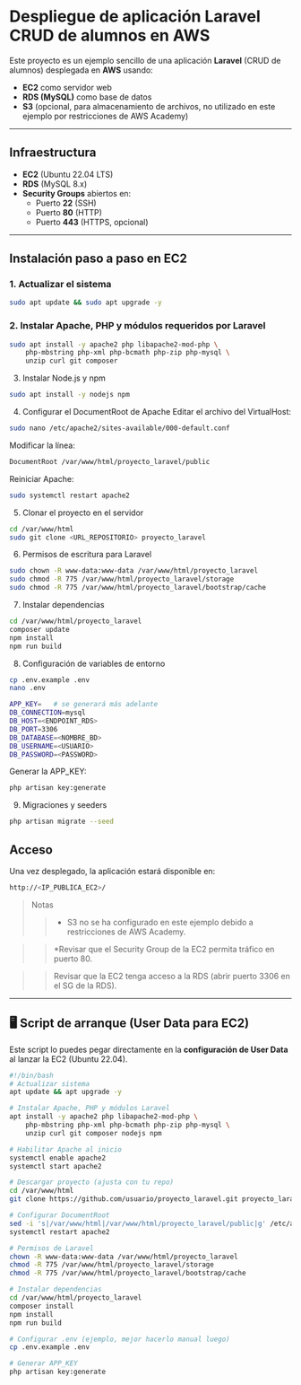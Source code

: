 # Despliegue de aplicación Laravel CRUD de alumnos en AWS

Este proyecto es un ejemplo sencillo de una aplicación **Laravel** (CRUD de alumnos) desplegada en **AWS** usando:
- **EC2** como servidor web
- **RDS (MySQL)** como base de datos
- **S3** (opcional, para almacenamiento de archivos, no utilizado en este ejemplo por restricciones de AWS Academy)

---

## Infraestructura
- **EC2** (Ubuntu 22.04 LTS)
- **RDS** (MySQL 8.x)
- **Security Groups** abiertos en:
    - Puerto **22** (SSH)
    - Puerto **80** (HTTP)
    - Puerto **443** (HTTPS, opcional)
---

## Instalación paso a paso en EC2

### 1. Actualizar el sistema
```bash
sudo apt update && sudo apt upgrade -y
```

### 2. Instalar Apache, PHP y módulos requeridos por Laravel
```bash 
sudo apt install -y apache2 php libapache2-mod-php \
    php-mbstring php-xml php-bcmath php-zip php-mysql \
    unzip curl git composer
```    
3. Instalar Node.js y npm
```bash 
sudo apt install -y nodejs npm
```
4. Configurar el DocumentRoot de Apache
Editar el archivo del VirtualHost:

``` bash
sudo nano /etc/apache2/sites-available/000-default.conf
```


Modificar la línea:
``` bash
DocumentRoot /var/www/html/proyecto_laravel/public
```

Reiniciar Apache:

```bash
sudo systemctl restart apache2
```
5. Clonar el proyecto en el servidor
```bash
cd /var/www/html
sudo git clone <URL_REPOSITORIO> proyecto_laravel
```
6. Permisos de escritura para Laravel
```bash
sudo chown -R www-data:www-data /var/www/html/proyecto_laravel
sudo chmod -R 775 /var/www/html/proyecto_laravel/storage
sudo chmod -R 775 /var/www/html/proyecto_laravel/bootstrap/cache
```
7. Instalar dependencias
```bash
cd /var/www/html/proyecto_laravel
composer update
npm install
npm run build
```
8. Configuración de variables de entorno
```bash
cp .env.example .env
nano .env
```

```bash
APP_KEY=   # se generará más adelante
DB_CONNECTION=mysql
DB_HOST=<ENDPOINT_RDS>
DB_PORT=3306
DB_DATABASE=<NOMBRE_BD>
DB_USERNAME=<USUARIO>
DB_PASSWORD=<PASSWORD>
```

Generar la APP_KEY:

```bash
php artisan key:generate
```
9. Migraciones y seeders
```bash
php artisan migrate --seed
````
##  Acceso
Una vez desplegado, la aplicación estará disponible en:

```bash
http://<IP_PUBLICA_EC2>/
```
> Notas
>> * S3 no se ha configurado en este ejemplo debido a restricciones de AWS Academy.

>> *Revisar que el Security Group de la EC2 permita tráfico en puerto 80.

>> Revisar que la EC2 tenga acceso a la RDS (abrir puerto 3306 en el SG de la RDS).


---

## 🖥️ Script de arranque (User Data para EC2)

Este script lo puedes pegar directamente en la **configuración de User Data** al lanzar la EC2 (Ubuntu 22.04).  

```bash
#!/bin/bash
# Actualizar sistema
apt update && apt upgrade -y

# Instalar Apache, PHP y módulos Laravel
apt install -y apache2 php libapache2-mod-php \
    php-mbstring php-xml php-bcmath php-zip php-mysql \
    unzip curl git composer nodejs npm

# Habilitar Apache al inicio
systemctl enable apache2
systemctl start apache2

# Descargar proyecto (ajusta con tu repo)
cd /var/www/html
git clone https://github.com/usuario/proyecto_laravel.git proyecto_laravel

# Configurar DocumentRoot
sed -i 's|/var/www/html|/var/www/html/proyecto_laravel/public|g' /etc/apache2/sites-available/000-default.conf
systemctl restart apache2

# Permisos de Laravel
chown -R www-data:www-data /var/www/html/proyecto_laravel
chmod -R 775 /var/www/html/proyecto_laravel/storage
chmod -R 775 /var/www/html/proyecto_laravel/bootstrap/cache

# Instalar dependencias
cd /var/www/html/proyecto_laravel
composer install
npm install
npm run build

# Configurar .env (ejemplo, mejor hacerlo manual luego)
cp .env.example .env

# Generar APP_KEY
php artisan key:generate 
